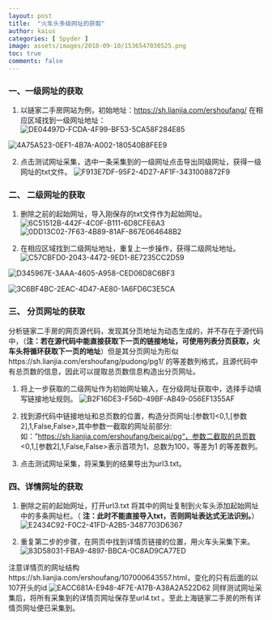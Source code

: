 ```yaml
---
layout: post
title:  "火车头多级网址的获取"
author: kaius
categories: [ Spyder ]
image: assets/images/2018-09-10/1536547030525.png
toc: true
comments: false
---
```


### 一、一级网址的获取

1. 以链家二手房网站为例，初始地址：https://sh.lianjia.com/ershoufang/
在相应区域找到一级网址地址：
![DE04497D-FCDA-4F99-BF53-5CA58F284E85]({{site.baseurl}}/assets/images/2018-08-05/DE04497D-FCDA-4F99-BF53-5CA58F284E85.png)

![4A75A523-0EF1-4B7A-A002-180540B8FEE9]({{site.baseurl}}/assets/images/2018-08-05/4A75A523-0EF1-4B7A-A002-180540B8FEE9.png)


2. 点击测试网址采集，选中一条采集到的一级网址点击导出同级网址，获得一级网址的txt文件。
![F913E7DF-95F2-4D27-AF1F-3431008872F9]({{site.baseurl}}/assets/images/2018-08-05/F913E7DF-95F2-4D27-AF1F-3431008872F9.png)

### 二、 二级网址的获取

1.  删除之前的起始网址，导入刚保存的txt文件作为起始网址。
![6C51512B-442F-4C0F-B111-6D8CFE6A3]({{site.baseurl}}/assets/images/2018-08-05/6C51512B-442F-4C0F-B111-6D8CFE6A3C48.png)
![0DD13C02-7F63-4B89-81AF-867E064648B2]({{site.baseurl}}/assets/images/2018-08-05/0DD13C02-7F63-4B89-81AF-867E064648B2.png)

2. 在相应区域找到二级网址地址，重复上一步操作，获得二级网址地址。
![C57CBFD0-2043-4472-9ED1-8E7235CC2D59]({{site.baseurl}}/assets/images/2018-08-05/C57CBFD0-2043-4472-9ED1-8E7235CC2D59.png)


![D345967E-3AAA-4605-A958-CED06D8C6BF3]({{site.baseurl}}/assets/images/2018-08-05/D345967E-3AAA-4605-A958-CED06D8C6BF3.png)

![3C6BF4BC-2EAC-4D47-AE80-1A6FD6C3E5CA]({{site.baseurl}}/assets/images/2018-08-05/3C6BF4BC-2EAC-4D47-AE80-1A6FD6C3E5CA.png)

### 三、 分页网址的获取

分析链家二手房的网页源代码，发现其分页地址为动态生成的，并不存在于源代码中，（**注：若在源代码中能直接获取下一页的链接地址，可使用列表分页获取，火车头将循环获取下一页的地址**）但是其分页网址为形似https://sh.lianjia.com/ershoufang/pudong/pg1/ 的等差数列格式，且源代码中有总页数的信息，因此可以提取总页数信息构造出分页网址。

1. 将上一步获取的二级网址作为初始网址输入，在分级网址获取中，选择手动填写链接地址规则。
![B2F16DE3-F56D-49BF-AB49-056EF1355AF]({{site.baseurl}}/assets/images/2018-08-05/B2F16DE3-F56D-49BF-AB49-056EF1355AFC.png)

2. 找到源代码中链接地址和总页数的位置，构造分页网址:[参数1]<0,1,[参数2],1,False,False>,其中参数一截取的网址前部分:如：”https://sh.lianjia.com/ershoufang/beicai/pg“，参数二截取的总页数<0,1,[参数2],1,False,False>表示首项为1，总数为100，等差为1 的等差数列。
3. 点击测试网址采集，将采集到的结果导出为url3.txt。

### 四、详情网址的获取
1. 删除之前的起始网址，打开url3.txt 将其中的网址复制到火车头添加起始网址中的多条网址栏。（ **注：此时不能直接导入txt，否则网址表达式无法识别。**）
![E2434C92-F0C2-41FD-A2B5-3487703D6367]({{site.baseurl}}/assets/images/2018-08-05/E2434C92-F0C2-41FD-A2B5-3487703D6367.png)

2. 重复第二步的步骤，在网页中找到详情页链接的位置，用火车头采集下来。
![83D58031-FBA9-4897-BBCA-0C8AD9CA77ED]({{site.baseurl}}/assets/images/2018-08-05/83D58031-FBA9-4897-BBCA-0C8AD9CA77ED.png)

注意详情页的网址结构https://sh.lianjia.com/ershoufang/107000643557.html，变化的只有后面的以107开头的id
![EACC681A-E948-4F7E-A17B-A38A2A522D62]({{site.baseurl}}/assets/images/2018-08-05/EACC681A-E948-4F7E-A17B-A38A2A522D62.png)
同样测试网址采集后，将所有采集到的详情页网址保存至url4.txt 。至此上海链家二手房的所有详情页网址便已采集到。

